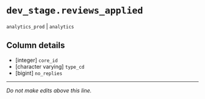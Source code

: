 # `dev_stage.reviews_applied`
`analytics_prod` | `analytics`

## Column details
* [integer]   `core_id`
* [character varying] `type_cd`
* [bigint]    `no_replies`

-------------------------------------------------------------------------------
*Do not make edits above this line.*
